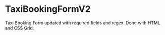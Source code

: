 # TaxiBookingFormV2

Taxi Booking Form updated with required fields and regex. Done with HTML and CSS Grid.
